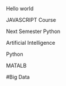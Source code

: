 Hello world

JAVASCRIPT Course

Next Semester Python

Artificial Intelligence

Python

MATALB

#Big Data


